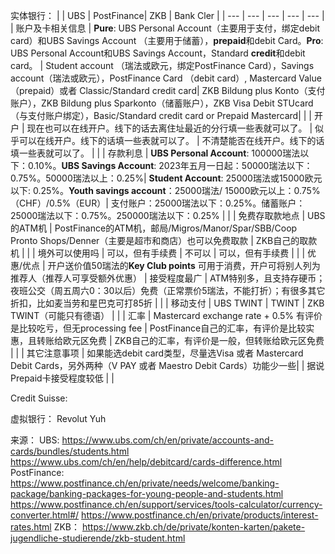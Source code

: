 实体银行：
|     | UBS | PostFinance|  ZKB   |   Bank Cler  |
| --- | --- | --- | --- | --- |
|  账户及卡相关信息   |  **Pure**: UBS Personal Account（主要用于支付，绑定debit card）和UBS Savings Account （主要用于储蓄），**prepaid**和debit Card。**Pro**: UBS Personal Account和UBS Savings Account，Standard **credit**和debit card。 |  Student account （瑞法或欧元，绑定PostFinance Card），Savings account（瑞法或欧元），PostFinance Card （debit card）, Mastercard Value （prepaid）或者 Classic/Standard credit card|  ZKB Bildung plus Konto（支付账户），ZKB Bildung plus Sparkonto（储蓄账户），ZKB Visa Debit STUcard（与支付账户绑定），Basic/Standard credit card or Prepaid Mastercard|     |
|   开户  |  现在也可以在线开户。线下的话去离住址最近的分行填一些表就可以了。   |  似乎可以在线开户。线下的话填一些表就可以了。 | 不清楚能否在线开户。线下的话填一些表就可以了。 |     |
|  存款利息   |   **UBS Personal Account**: 100000瑞法以下：0.10%。**UBS Savings Account**: 2023年五月一日起：50000瑞法以下：0.75%。50000瑞法以上：0.25%|    **Student Account**: 25000瑞法或15000欧元以下: 0.25%。**Youth savings account**：25000瑞法/ 15000欧元以上：0.75%（CHF）/0.5%（EUR）| 支付账户：25000瑞法以下：0.25%。储蓄账户：25000瑞法以下：0.75%。250000瑞法以下：0.25%    |  |
|   免费存取款地点  |  UBS的ATM机   |  PostFinance的ATM机，邮局/Migros/Manor/Spar/SBB/Coop Pronto Shops/Denner（主要是超市和商店）也可以免费取款   | ZKB自己的取款机 |     |
|   境外可以使用吗  | 可以，但有手续费 | 不可以    |  可以，但有手续费   |     |
|  优惠/优点   |  开户送价值50瑞法的**Key Club points** 可用于消费，开户可将别人列为推荐人（推荐人可享受额外优惠） | 接受程度最广    | ATM特别多，且支持存硬币；夜班公交（周五周六0：30以后）免费（正常票价5瑞法，不能打折）；有很多其它折扣，比如麦当劳和星巴克可打85折 |     |
|   移动支付  |   UBS TWINT  |   TWINT  | ZKB TWINT（可能只有德语）  |     |
|   汇率  |  Mastercard exchange rate + 0.5% 有评价是比较吃亏，但无processing fee   |   PostFinance自己的汇率，有评价是比较实惠，且转账给欧元区免费  |  ZKB自己的汇率，有评价是一般，但转账给欧元区免费   |     |
|  其它注意事项   |  如果能选debit card类型，尽量选Visa 或者 Mastercard Debit Cards，另外两种（V PAY 或者 Maestro Debit Cards）功能少一些|     | 据说Prepaid卡接受程度较低 |     |

Credit Suisse: 

虚拟银行：
Revolut
Yuh

来源：
UBS: <https://www.ubs.com/ch/en/private/accounts-and-cards/bundles/students.html>
<https://www.ubs.com/ch/en/help/debitcard/cards-difference.html>
PostFinance: 
<https://www.postfinance.ch/en/private/needs/welcome/banking-package/banking-packages-for-young-people-and-students.html>
<https://www.postfinance.ch/en/support/services/tools-calculator/currency-converter.html#/>
<https://www.postfinance.ch/en/private/products/interest-rates.html>
ZKB：
<https://www.zkb.ch/de/private/konten-karten/pakete-jugendliche-studierende/zkb-student.html>
